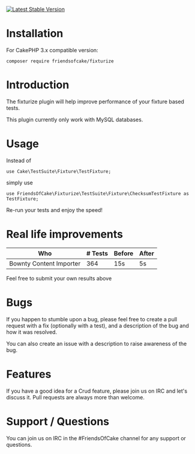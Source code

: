 [![Latest Stable Version](https://img.shields.io/packagist/v/FriendsOfCake/fixturize.svg?style=flat-square)](https://packagist.org/packages/FriendsOfCake/fixturize)

# Installation

For CakePHP 3.x compatible version:

```
composer require friendsofcake/fixturize
```

# Introduction

The fixturize plugin will help improve performance of your fixture based tests.

This plugin currently only work with MySQL databases.

# Usage

Instead of

``use Cake\TestSuite\Fixture\TestFixture;``

simply use

``use FriendsOfCake\Fixturize\TestSuite\Fixture\ChecksumTestFixture as TestFixture;``

Re-run your tests and enjoy the speed!

# Real life improvements

<table>
    <thead>
        <th>Who</th>
        <th># Tests</th>
        <th>Before</th>
        <th>After</th>
    </thead>
    <tbody>
        <tr>
            <td>Bownty Content Importer</td>
            <td>364</td>
            <td>15s</td>
            <td>5s</td>
        </tr>
    </tbody>
</table>

Feel free to submit your own results above

# Bugs

If you happen to stumble upon a bug, please feel free to create a pull request with a fix
(optionally with a test), and a description of the bug and how it was resolved.

You can also create an issue with a description to raise awareness of the bug.

# Features

If you have a good idea for a Crud feature, please join us on IRC and let's discuss it. Pull
requests are always more than welcome.

# Support / Questions

You can join us on IRC in the #FriendsOfCake channel for any support or questions.
